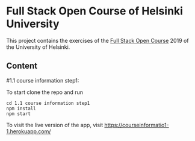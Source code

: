 
# Full Stack Open Course of Helsinki University

This project contains the exercises of the [Full Stack Open Course](https://fullstackopen.com/en/) 2019 of the University of Helsinki.

## Content
#1.1 course information step1:

To start clone the repo and run
```
cd 1.1 course information step1
npm install
npm start
```
To visit the live version of the app, visit https://courseinformatio1-1.herokuapp.com/

